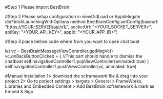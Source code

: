 #Step 1
Please import BestBrain

#Step 2
Please setup configuration in viewDidLoad or Appdelegate didFinishLaunchingWithOptions method
 BestBrainConfig.setConfig(baseurl: "<https://YOUR-SERVER/api/v1/>", socketUrl: "<YOUR_SOCKET_SERVER>", apiKey: "<YOUR_API_KEY>", appId: "<YOUR_APP_ID>")

#Step 3
place bellow code where from you want to open chat boat

let vc = BestBrainMessageViewController.getMsgVc()
        vc.onBackButtonClicked = {
        //This part should handle to dismiss the chatboat
            self.navigationController?.popViewController(animated: true)
        }
        self.navigationController?.pushViewController(vc, animated: true)


#Manual Installation
1> download the xcframework file & drag into your project
2> Go to porject settings > targets > General > FrameWorks, Libraries and Embedded Content > Add BestBrain.xcframework & mark as Embed & Sign

